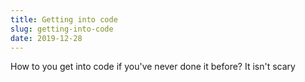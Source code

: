 ```yaml
---
title: Getting into code
slug: getting-into-code
date: 2019-12-28
---
```


How to you get into code if you've never done it before? It isn't scary